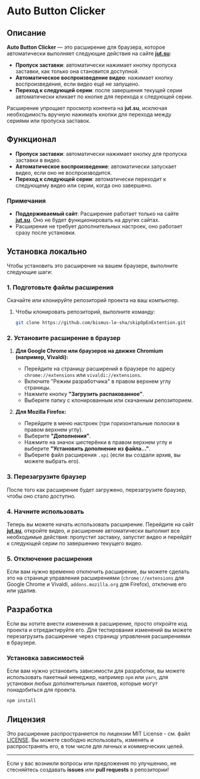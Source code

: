 # Auto Button Clicker

## Описание

**Auto Button Clicker** — это расширение для браузера, которое автоматически выполняет следующие действия на сайте **[jut.su](https://jut.su)**:

- **Пропуск заставки**: автоматически нажимает кнопку пропуска заставки, как только она становится доступной.
- **Автоматическое воспроизведение видео**: нажимает кнопку воспроизведения, если видео ещё не запущено.
- **Переход к следующей серии**: после завершения текущей серии автоматически кликает по кнопке для перехода к следующей серии.

Расширение упрощает просмотр контента на **jut.su**, исключая необходимость вручную нажимать кнопки для перехода между сериями или пропуска заставок.

## Функционал

- **Пропуск заставки**: автоматически нажимает кнопку для пропуска заставки в видео.
- **Автоматическое воспроизведение**: автоматически запускает видео, если оно не воспроизводится.
- **Переход к следующей серии**: автоматически переходит к следующему видео или серии, когда оно завершено.

### Примечания

- **Поддерживаемый сайт**: Расширение работает только на сайте **[jut.su](https://jut.su)**. Оно не будет функционировать на других сайтах.
- Расширение не требует дополнительных настроек, оно работает сразу после установки.

## Установка локально

Чтобы установить это расширение на вашем браузере, выполните следующие шаги:

### 1. Подготовьте файлы расширения

Скачайте или клонируйте репозиторий проекта на ваш компьютер.

1. Чтобы клонировать репозиторий, выполните команду:
   ```bash
   git clone https://github.com/bismus-le-sha/skipOpEnExtention.git
   ```

### 2. Установите расширение в браузер

1. **Для Google Chrome или браузеров на движке Chromium (например, Vivaldi):**

   - Перейдите на страницу расширений в браузере по адресу `chrome://extensions` или `vivaldi://extensions`.
   - Включите "Режим разработчика" в правом верхнем углу страницы.
   - Нажмите кнопку **"Загрузить распакованное"**.
   - Выберите папку с клонированным или скачанным репозиторием.

2. **Для Mozilla Firefox:**
   - Перейдите в меню настроек (три горизонтальные полоски в правом верхнем углу).
   - Выберите **"Дополнения"**.
   - Нажмите на значок шестерёнки в правом верхнем углу и выберите **"Установить дополнение из файла..."**.
   - Выберите файл расширения `.xpi` (если вы создали архив, вы можете выбрать его).

### 3. Перезагрузите браузер

После того как расширение будет загружено, перезагрузите браузер, чтобы оно стало доступно.

### 4. Начните использовать

Теперь вы можете начать использовать расширение. Перейдите на сайт **[jut.su](https://jut.su)**, откройте видео, и расширение автоматически выполнит все необходимые действия: пропустит заставку, запустит видео и перейдёт к следующей серии по завершению текущего видео.

### 5. Отключение расширения

Если вам нужно временно отключить расширение, вы можете сделать это на странице управления расширениями (`chrome://extensions` для Google Chrome и Vivaldi, `addons.mozilla.org` для Firefox), отключив его или удалив.

## Разработка

Если вы хотите внести изменения в расширение, просто откройте код проекта и отредактируйте его. Для тестирования изменений вы можете перезагрузить расширение через страницу управления расширениями в браузере.

### Установка зависимостей

Если вам нужно установить зависимости для разработки, вы можете использовать пакетный менеджер, например `npm` или `yarn`, для установки любых дополнительных пакетов, которые могут понадобиться для проекта.

```bash
npm install
```

## Лицензия

Это расширение распространяется по лицензии MIT License - см. файл [LICENSE](./LICENSE). Вы можете свободно использовать, изменять и распространять его, в том числе для личных и коммерческих целей.

---

Если у вас возникли вопросы или предложения по улучшению, не стесняйтесь создавать **issues** или **pull requests** в репозитории!
